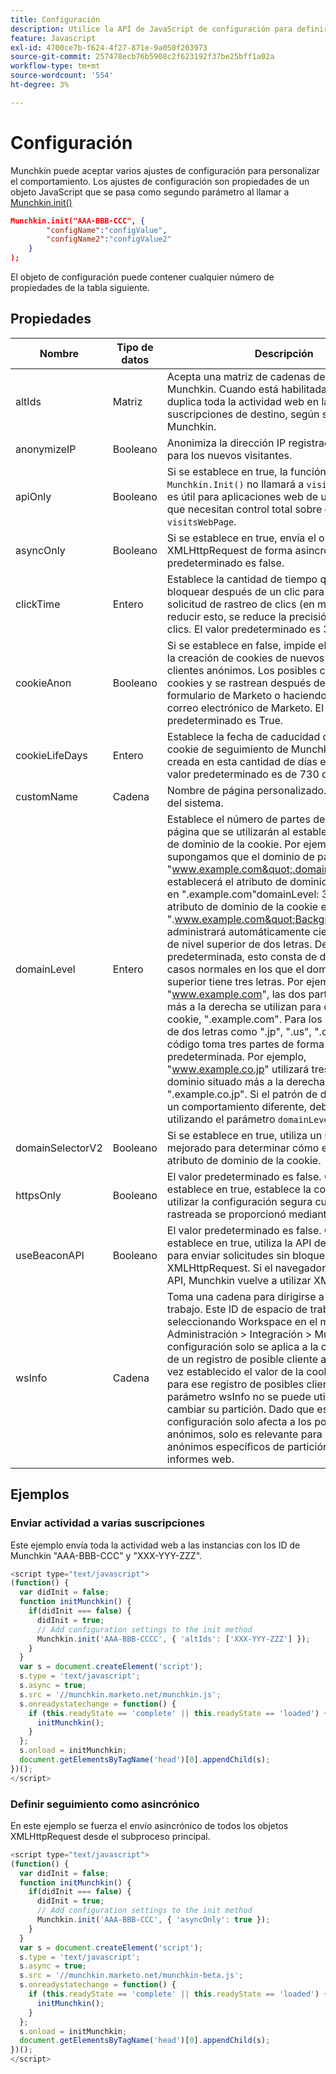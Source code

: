 ```yaml
---
title: Configuración
description: Utilice la API de JavaScript de configuración para definir los valores de configuración al utilizar Munchkin.
feature: Javascript
exl-id: 4700ce7b-f624-4f27-871e-9a050f203973
source-git-commit: 257478ecb76b5908c2f623192f37be25bff1a02a
workflow-type: tm+mt
source-wordcount: '554'
ht-degree: 3%

---
```


# Configuración

Munchkin puede aceptar varios ajustes de configuración para personalizar el comportamiento. Los ajustes de configuración son propiedades de un objeto JavaScript que se pasa como segundo parámetro al llamar a [Munchkin.init()](lead-tracking.md#munchkin-behavior)

```json
Munchkin.init("AAA-BBB-CCC", {
        "configName":"configValue",
        "configName2":"configValue2"
    }
);
```

El objeto de configuración puede contener cualquier número de propiedades de la tabla siguiente.

## Propiedades

| Nombre | Tipo de datos | Descripción |
|---|---|---|
| altIds | Matriz | Acepta una matriz de cadenas de ID de Munchkin. Cuando está habilitada, esta opción duplica toda la actividad web en las suscripciones de destino, según su ID de Munchkin. |
| anonymizeIP | Booleano | Anonimiza la dirección IP registrada en Marketo para los nuevos visitantes. |
| apiOnly | Booleano | Si se establece en true, la función `Munchkin.Init()` no llamará a `visitsWebPage`. Esto es útil para aplicaciones web de una sola página que necesitan control total sobre cada evento de `visitsWebPage`. |
| asyncOnly | Booleano | Si se establece en true, envía el objeto XMLHttpRequest de forma asincrónica. El valor predeterminado es false. |
| clickTime | Entero | Establece la cantidad de tiempo que se debe bloquear después de un clic para permitir la solicitud de rastreo de clics (en milisegundos). Al reducir esto, se reduce la precisión del rastreo de clics. El valor predeterminado es 350 ms. |
| cookieAnon | Booleano | Si se establece en false, impide el seguimiento y la creación de cookies de nuevos posibles clientes anónimos. Los posibles clientes tienen cookies y se rastrean después de rellenar un formulario de Marketo o haciendo clic desde un correo electrónico de Marketo. El valor predeterminado es True. |
| cookieLifeDays | Entero | Establece la fecha de caducidad de cualquier cookie de seguimiento de Munchkin recién creada en esta cantidad de días en el futuro. El valor predeterminado es de 730 días (2 años). |
| customName | Cadena | Nombre de página personalizado. Solo para uso del sistema. |
| domainLevel | Entero | Establece el número de partes del dominio de la página que se utilizarán al establecer el atributo de dominio de la cookie. Por ejemplo, supongamos que el dominio de página actual es &quot;www.example.com&quot;.domainLevel: 2 establecerá el atributo de dominio de la cookie en &quot;.example.com&quot;domainLevel: 3 establecerá el atributo de dominio de la cookie en &quot;.www.example.com&quot;Background:Munchkin administrará automáticamente ciertos dominios de nivel superior de dos letras. De forma predeterminada, esto consta de dos partes en casos normales en los que el dominio de nivel superior tiene tres letras. Por ejemplo, &quot;www.example.com&quot;, las dos partes situadas más a la derecha se utilizan para configurar la cookie, &quot;.example.com&quot;. Para los códigos de país de dos letras como &quot;.jp&quot;, &quot;.us&quot;, &quot;.cn&quot; y &quot;.uk&quot;, el código toma tres partes de forma predeterminada. Por ejemplo, &quot;www.example.co.jp&quot; utilizará tres partes del dominio situado más a la derecha, &quot;.example.co.jp&quot;. Si el patrón de dominio requiere un comportamiento diferente, debe especificarse utilizando el parámetro `domainLevel`. |
| domainSelectorV2 | Booleano | Si se establece en true, utiliza un método mejorado para determinar cómo establecer el atributo de dominio de la cookie. |
| httpsOnly | Booleano | El valor predeterminado es false. Cuando se establece en true, establece la cookie para utilizar la configuración segura cuando la página rastreada se proporcionó mediante https. |
| useBeaconAPI | Booleano | El valor predeterminado es false. Cuando se establece en true, utiliza la API de señalización para enviar solicitudes sin bloqueo en lugar de XMLHttpRequest. Si el navegador no admite esta API, Munchkin vuelve a utilizar XMLHttpRequest. |
| wsInfo | Cadena | Toma una cadena para dirigirse a un espacio de trabajo. Este ID de espacio de trabajo se obtiene seleccionando Workspace en el menú Administración > Integración > Munchkin. Esta configuración solo se aplica a la creación inicial de un registro de posible cliente anónimo. Una vez establecido el valor de la cookie Munchkin para ese registro de posibles clientes, el parámetro wsInfo no se puede utilizar para cambiar su partición. Dado que esta configuración solo afecta a los posibles clientes anónimos, solo es relevante para los visitantes anónimos específicos de partición en los informes web. |

## Ejemplos

### Enviar actividad a varias suscripciones

Este ejemplo envía toda la actividad web a las instancias con los ID de Munchkin &quot;AAA-BBB-CCC&quot; y &quot;XXX-YYY-ZZZ&quot;.

```javascript
<script type="text/javascript">
(function() {
  var didInit = false;
  function initMunchkin() {
    if(didInit === false) {
      didInit = true;
      // Add configuration settings to the init method
      Munchkin.init('AAA-BBB-CCCC', { 'altIds': ['XXX-YYY-ZZZ'] });
    }
  }
  var s = document.createElement('script');
  s.type = 'text/javascript';
  s.async = true;
  s.src = '//munchkin.marketo.net/munchkin.js';
  s.onreadystatechange = function() {
    if (this.readyState == 'complete' || this.readyState == 'loaded') {
      initMunchkin();
    }
  };
  s.onload = initMunchkin;
  document.getElementsByTagName('head')[0].appendChild(s);
})();
</script>
```

### Definir seguimiento como asincrónico

En este ejemplo se fuerza el envío asincrónico de todos los objetos XMLHttpRequest desde el subproceso principal.

```javascript
<script type="text/javascript">
(function() {
  var didInit = false;
  function initMunchkin() {
    if(didInit === false) {
      didInit = true;
      // Add configuration settings to the init method
      Munchkin.init('AAA-BBB-CCC', { 'asyncOnly': true });
    }
  }
  var s = document.createElement('script');
  s.type = 'text/javascript';
  s.async = true;
  s.src = '//munchkin.marketo.net/munchkin-beta.js';
  s.onreadystatechange = function() {
    if (this.readyState == 'complete' || this.readyState == 'loaded') {
      initMunchkin();
    }
  };
  s.onload = initMunchkin;
  document.getElementsByTagName('head')[0].appendChild(s);
})();
</script>
```
